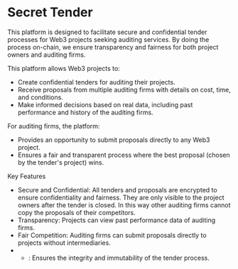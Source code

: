 # Secret Tender

This platform is designed to facilitate secure and confidential tender processes for Web3 projects seeking auditing services. By doing the process on-chain, we ensure transparency and fairness for both project owners and auditing firms.

This platform allows Web3 projects to:

- Create confidential tenders for auditing their projects.
- Receive proposals from multiple auditing firms with details on cost, time, and conditions.
- Make informed decisions based on real data, including past performance and history of the auditing firms.

For auditing firms, the platform:

- Provides an opportunity to submit proposals directly to any Web3 project.
- Ensures a fair and transparent process where the best proposal (chosen by the tender's project) wins.

Key Features

- Secure and Confidential: All tenders and proposals are encrypted to ensure confidentiality and fairness. They are only visible to the project owners after the tender is closed. In this way other auditing firms cannot copy the proposals of their competitors.
- Transparency: Projects can view past performance data of auditing firms.
- Fair Competition: Auditing firms can submit proposals directly to projects without intermediaries.
- - : Ensures the integrity and immutability of the tender process.
